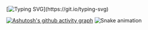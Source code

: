 [![Typing SVG](https://readme-typing-svg.demolab.com?font=Fira+Code&pause=1000&color=6626C3&width=435&lines=HELLO+WORLD!)](https://git.io/typing-svg)

[![Ashutosh's github activity graph](https://github-readme-activity-graph.cyclic.app/graph?username=ACHUX21&bg_color=000000&color=9e4c98&line=9e4c98&point=9c9c9c&area=true&hide_border=true)](https://github.com/ashutosh00710/github-readme-activity-graph)
![Snake animation](https://github.com/thepiyushmalhotra/thepiyushmalhotra/blob/output/github-contribution-grid-snake.svg)
